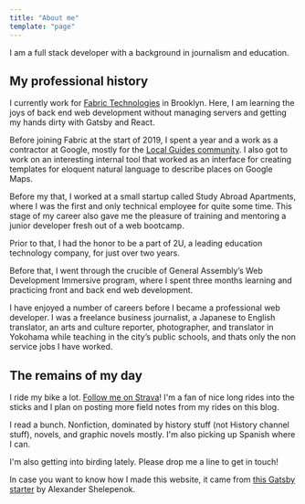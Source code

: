 ```yaml
---
title: "About me"
template: "page"
---
```


I am a full stack developer with a background in journalism and education. 

## My professional history

I currently work for [Fabric Technologies](https://meetfabric.com) in Brooklyn. Here, I am learning the joys of back end web development without managing servers and getting my hands dirty with Gatsby and React.

Before joining Fabric at the start of 2019, I spent a year and a work as a contractor at Google, mostly for the [Local Guides community](https://maps.google.com/localguides). I also got to work on an interesting internal tool that worked as an interface for creating templates for eloquent natural language to describe places on Google Maps.

Before my that, I worked at a small startup called Study Abroad Apartments, where I was the first and only technical employee for quite some time. This stage of my career also gave me the pleasure of training and mentoring a junior developer fresh out of a web bootcamp.

Prior to that, I had the honor to be a part of 2U, a leading education technology company, for just over two years. 

Before that, I went through the crucible of General Assembly’s Web Development Immersive program, where I spent three months learning and practicing front and back end web development.

I have enjoyed a number of careers before I became a professional web developer. I was a freelance business journalist, a Japanese to English translator, an arts and culture reporter, photographer, and translator in Yokohama while teaching in the city’s public schools, and thats only the non service jobs I have worked.

## The remains of my day

I ride my bike a lot. [Follow me on Strava](https://www.strava.com/athletes/2308892)! I'm a fan of nice long rides into the sticks and I plan on posting more field notes from my rides on this blog.

I read a bunch. Nonfiction, dominated by history stuff (not History channel stuff), novels, and graphic novels mostly. I'm also picking up Spanish where I can.

I'm also getting into birding lately. Please drop me a line to get in touch!

In case you want to know how I made this website, it came from [this Gatsby starter](https://github.com/alxshelepenok/gatsby-starter-lumen#deploy-with-netlify) by Alexander Shelepenok.